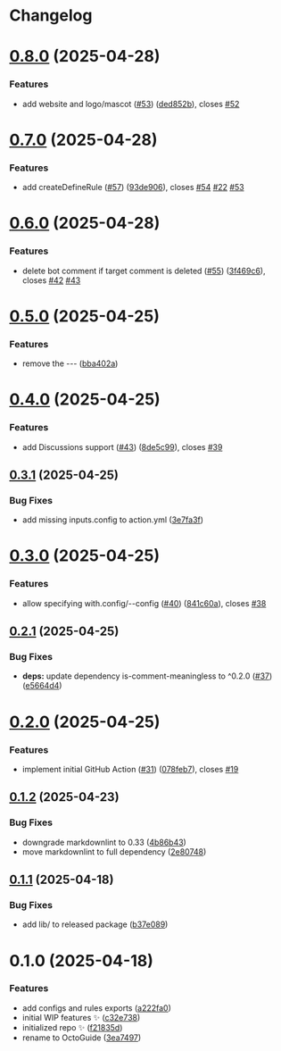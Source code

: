# Changelog

# [0.8.0](https://github.com/JoshuaKGoldberg/OctoGuide/compare/0.7.0...0.8.0) (2025-04-28)

### Features

- add website and logo/mascot ([#53](https://github.com/JoshuaKGoldberg/OctoGuide/issues/53)) ([ded852b](https://github.com/JoshuaKGoldberg/OctoGuide/commit/ded852b3aaf80d0aa640fc795f08921ca9c3eb23)), closes [#52](https://github.com/JoshuaKGoldberg/OctoGuide/issues/52)

# [0.7.0](https://github.com/JoshuaKGoldberg/OctoGuide/compare/0.6.0...0.7.0) (2025-04-28)

### Features

- add createDefineRule ([#57](https://github.com/JoshuaKGoldberg/OctoGuide/issues/57)) ([93de906](https://github.com/JoshuaKGoldberg/OctoGuide/commit/93de906a9dc7796de3055b19e978fbeb1bb68f15)), closes [#54](https://github.com/JoshuaKGoldberg/OctoGuide/issues/54) [#22](https://github.com/JoshuaKGoldberg/OctoGuide/issues/22) [#53](https://github.com/JoshuaKGoldberg/OctoGuide/issues/53)

# [0.6.0](https://github.com/JoshuaKGoldberg/OctoGuide/compare/0.5.0...0.6.0) (2025-04-28)

### Features

- delete bot comment if target comment is deleted ([#55](https://github.com/JoshuaKGoldberg/OctoGuide/issues/55)) ([3f469c6](https://github.com/JoshuaKGoldberg/OctoGuide/commit/3f469c6857015873ddab87e02305568e6cf6be32)), closes [#42](https://github.com/JoshuaKGoldberg/OctoGuide/issues/42) [#43](https://github.com/JoshuaKGoldberg/OctoGuide/issues/43)

# [0.5.0](https://github.com/JoshuaKGoldberg/OctoGuide/compare/0.4.0...0.5.0) (2025-04-25)

### Features

- remove the --- ([bba402a](https://github.com/JoshuaKGoldberg/OctoGuide/commit/bba402ab8899bd0e6692130a92efb7c8e1854f27))

# [0.4.0](https://github.com/JoshuaKGoldberg/OctoGuide/compare/0.3.1...0.4.0) (2025-04-25)

### Features

- add Discussions support ([#43](https://github.com/JoshuaKGoldberg/OctoGuide/issues/43)) ([8de5c99](https://github.com/JoshuaKGoldberg/OctoGuide/commit/8de5c999289cb3d51d8d1cb16ad8752b2fce4f3a)), closes [#39](https://github.com/JoshuaKGoldberg/OctoGuide/issues/39)

## [0.3.1](https://github.com/JoshuaKGoldberg/OctoGuide/compare/0.3.0...0.3.1) (2025-04-25)

### Bug Fixes

- add missing inputs.config to action.yml ([3e7fa3f](https://github.com/JoshuaKGoldberg/OctoGuide/commit/3e7fa3f6c06d97659d74c7675d11068da93deb70))

# [0.3.0](https://github.com/JoshuaKGoldberg/OctoGuide/compare/0.2.1...0.3.0) (2025-04-25)

### Features

- allow specifying with.config/--config ([#40](https://github.com/JoshuaKGoldberg/OctoGuide/issues/40)) ([841c60a](https://github.com/JoshuaKGoldberg/OctoGuide/commit/841c60ab1a798c7a4922d9ff0a0116847b9773ad)), closes [#38](https://github.com/JoshuaKGoldberg/OctoGuide/issues/38)

## [0.2.1](https://github.com/JoshuaKGoldberg/OctoGuide/compare/0.2.0...0.2.1) (2025-04-25)

### Bug Fixes

- **deps:** update dependency is-comment-meaningless to ^0.2.0 ([#37](https://github.com/JoshuaKGoldberg/OctoGuide/issues/37)) ([e5664d4](https://github.com/JoshuaKGoldberg/OctoGuide/commit/e5664d49c636829da211d24e617430408a3c88ed))

# [0.2.0](https://github.com/JoshuaKGoldberg/OctoGuide/compare/0.1.2...0.2.0) (2025-04-25)

### Features

- implement initial GitHub Action ([#31](https://github.com/JoshuaKGoldberg/OctoGuide/issues/31)) ([078feb7](https://github.com/JoshuaKGoldberg/OctoGuide/commit/078feb73d4cb1221834d39bbab084b1aa4cc3c09)), closes [#19](https://github.com/JoshuaKGoldberg/OctoGuide/issues/19)

## [0.1.2](https://github.com/JoshuaKGoldberg/OctoGuide/compare/0.1.1...0.1.2) (2025-04-23)

### Bug Fixes

- downgrade markdownlint to 0.33 ([4b86b43](https://github.com/JoshuaKGoldberg/OctoGuide/commit/4b86b4341f0dca9a820457a6df2f4584401fb645))
- move markdownlint to full dependency ([2e80748](https://github.com/JoshuaKGoldberg/OctoGuide/commit/2e80748f37536a9a6ec788b9552cd2e904ef2b58))

## [0.1.1](https://github.com/JoshuaKGoldberg/OctoGuide/compare/0.1.0...0.1.1) (2025-04-18)

### Bug Fixes

- add lib/ to released package ([b37e089](https://github.com/JoshuaKGoldberg/OctoGuide/commit/b37e0895888866cba04879c9c2b791b4396330d9))

# 0.1.0 (2025-04-18)

### Features

- add configs and rules exports ([a222fa0](https://github.com/JoshuaKGoldberg/OctoGuide/commit/a222fa0430732963cf298d9ac9e4644cc838eff4))
- initial WIP features ✨ ([c32e738](https://github.com/JoshuaKGoldberg/OctoGuide/commit/c32e738570b79be230cfc26aa9328f3719c2aba1))
- initialized repo ✨ ([f21835d](https://github.com/JoshuaKGoldberg/OctoGuide/commit/f21835d4a64ce97dd7c63af6f7c30555e68a0d1e))
- rename to OctoGuide ([3ea7497](https://github.com/JoshuaKGoldberg/OctoGuide/commit/3ea74974cf5c1397182363ddbece83f0627fec58))

